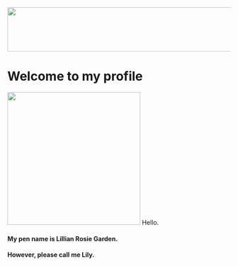 <image src="https://negativespace.co/wp-content/uploads/2019/04/negative-space-pastel-blue-sky-clouds-1062x703.jpg" width=1000 height= 100>


# Welcome to my profile

<image src="https://user-images.githubusercontent.com/94832331/160638297-2eebf5c3-4fcc-423b-8651-61e7978600b4.jpg" width= 300 height= 300> Hello. 

#### My pen name is Lillian Rosie Garden. 
#### However, please call me Lily.
 
 



